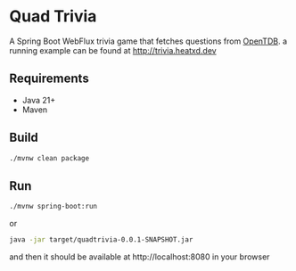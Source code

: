 # Quad Trivia

A Spring Boot WebFlux trivia game that fetches questions from [OpenTDB](https://opentdb.com).
a running example can be found at http://trivia.heatxd.dev

## Requirements
- Java 21+
- Maven

## Build
```bash
./mvnw clean package
```

## Run
```bash
./mvnw spring-boot:run
```
or
```bash
java -jar target/quadtrivia-0.0.1-SNAPSHOT.jar
```
and then it should be available at http://localhost:8080 in your browser

